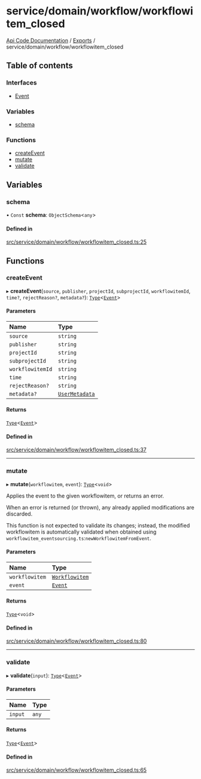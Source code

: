 # service/domain/workflow/workflowitem\_closed
 
[Api Code Documentation](../README.md) / [Exports](../modules.md) / service/domain/workflow/workflowitem\_closed

## Table of contents

### Interfaces

- [Event](../interfaces/service_domain_workflow_workflowitem_closed.Event.md)

### Variables

- [schema](service_domain_workflow_workflowitem_closed.md#schema)

### Functions

- [createEvent](service_domain_workflow_workflowitem_closed.md#createevent)
- [mutate](service_domain_workflow_workflowitem_closed.md#mutate)
- [validate](service_domain_workflow_workflowitem_closed.md#validate)

## Variables

### schema

• `Const` **schema**: `ObjectSchema`<`any`\>

#### Defined in

[src/service/domain/workflow/workflowitem_closed.ts:25](https://github.com/openkfw/TruBudget/blob/a06c11b/api/src/service/domain/workflow/workflowitem_closed.ts#L25)

## Functions

### createEvent

▸ **createEvent**(`source`, `publisher`, `projectId`, `subprojectId`, `workflowitemId`, `time?`, `rejectReason?`, `metadata?`): [`Type`](result.md#type)<[`Event`](../interfaces/service_domain_workflow_workflowitem_closed.Event.md)\>

#### Parameters

| Name | Type |
| :------ | :------ |
| `source` | `string` |
| `publisher` | `string` |
| `projectId` | `string` |
| `subprojectId` | `string` |
| `workflowitemId` | `string` |
| `time` | `string` |
| `rejectReason?` | `string` |
| `metadata?` | [`UserMetadata`](service_domain_metadata.md#usermetadata) |

#### Returns

[`Type`](result.md#type)<[`Event`](../interfaces/service_domain_workflow_workflowitem_closed.Event.md)\>

#### Defined in

[src/service/domain/workflow/workflowitem_closed.ts:37](https://github.com/openkfw/TruBudget/blob/a06c11b/api/src/service/domain/workflow/workflowitem_closed.ts#L37)

___

### mutate

▸ **mutate**(`workflowitem`, `event`): [`Type`](result.md#type)<`void`\>

Applies the event to the given workflowitem, or returns an error.

When an error is returned (or thrown), any already applied modifications are
discarded.

This function is not expected to validate its changes; instead, the modified
workflowitem is automatically validated when obtained using
`workflowitem_eventsourcing.ts`:`newWorkflowitemFromEvent`.

#### Parameters

| Name | Type |
| :------ | :------ |
| `workflowitem` | [`Workflowitem`](../interfaces/service_domain_workflow_workflowitem.Workflowitem.md) |
| `event` | [`Event`](../interfaces/service_domain_workflow_workflowitem_closed.Event.md) |

#### Returns

[`Type`](result.md#type)<`void`\>

#### Defined in

[src/service/domain/workflow/workflowitem_closed.ts:80](https://github.com/openkfw/TruBudget/blob/a06c11b/api/src/service/domain/workflow/workflowitem_closed.ts#L80)

___

### validate

▸ **validate**(`input`): [`Type`](result.md#type)<[`Event`](../interfaces/service_domain_workflow_workflowitem_closed.Event.md)\>

#### Parameters

| Name | Type |
| :------ | :------ |
| `input` | `any` |

#### Returns

[`Type`](result.md#type)<[`Event`](../interfaces/service_domain_workflow_workflowitem_closed.Event.md)\>

#### Defined in

[src/service/domain/workflow/workflowitem_closed.ts:65](https://github.com/openkfw/TruBudget/blob/a06c11b/api/src/service/domain/workflow/workflowitem_closed.ts#L65)
